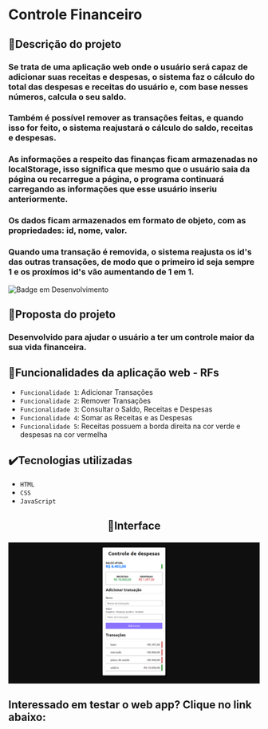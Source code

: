 # Controle Financeiro

## 📱Descrição do projeto
### Se trata de uma aplicação web onde o usuário será capaz de adicionar suas receitas e despesas, o sistema faz o cálculo do total das despesas e receitas do usuário e, com base nesses números, calcula o seu saldo.
### Também é possível remover as transações feitas, e quando isso for feito, o sistema reajustará o cálculo do saldo, receitas e despesas.
### As informações a respeito das finanças ficam armazenadas no localStorage, isso significa que mesmo que o usuário saia da página ou recarregue a página, o programa continuará carregando as informações que esse usuário inseriu anteriormente.
### Os dados ficam armazenados em formato de objeto, com as propriedades: id, nome, valor.
### Quando uma transação é removida, o sistema reajusta os id's das outras transações, de modo que o primeiro id seja sempre 1 e os proxímos id's vão aumentando de 1 em 1.

![Badge em Desenvolvimento](http://img.shields.io/static/v1?label=STATUS&message=EM%20DESENVOLVIMENTO&color=GREEN&style=for-the-badge)

## 🎯Proposta do projeto
### Desenvolvido para ajudar o usuário a ter um controle maior da sua vida financeira.

##  🔨Funcionalidades da aplicação web - RFs

- `Funcionalidade 1`: Adicionar Transações
- `Funcionalidade 2`: Remover Transações
- `Funcionalidade 3`: Consultar o Saldo, Receitas e Despesas
- `Funcionalidade 4`: Somar as Receitas e as Despesas
- `Funcionalidade 5`: Receitas possuem a borda direita na cor verde e despesas na cor vermelha


## ✔️Tecnologias utilizadas
- `HTML`
- `CSS`
- `JavaScript`

## <p align="center">📱Interface </p>
<p align="center">
<img src="imagens/interfaceControleFinanceiro.png" width="550px" align="center">
</p>

## Interessado em testar o web app? Clique no link abaixo:
### 